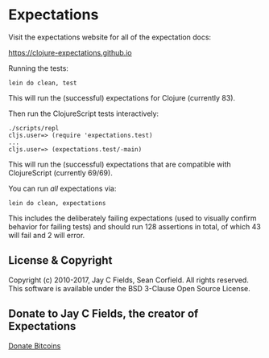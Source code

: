 # Expectations

Visit the expectations website for all of the expectation docs:

<a href="https://clojure-expectations.github.io">https://clojure-expectations.github.io</a>

Running the tests:

    lein do clean, test

This will run the (successful) expectations for Clojure (currently 83).

Then run the ClojureScript tests interactively:

    ./scripts/repl
    cljs.user=> (require 'expectations.test)
    ...
    cljs.user=> (expectations.test/-main)

This will run the (successful) expectations that are compatible with ClojureScript (currently 69/69).

You can run _all_ expectations via:

    lein do clean, expectations

This includes the deliberately failing expectations (used to visually confirm behavior for failing tests) and should run 128 assertions in total, of which 43 will fail and 2 will error.

## License & Copyright

Copyright (c) 2010-2017, Jay C Fields, Sean Corfield. All rights reserved. This software is available under the BSD 3-Clause Open Source License.

## Donate to Jay C Fields, the creator of Expectations

<a href="https://www.coinbase.com/checkouts/7e288c1998b7d7135eeafbe785a2ce60">Donate Bitcoins</a>
